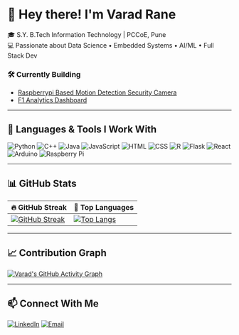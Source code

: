 # 👋 Hey there! I'm Varad Rane

🎓 S.Y. B.Tech Information Technology | PCCoE, Pune  
💻 Passionate about Data Science • Embedded Systems • AI/ML • Full Stack Dev  

### 🛠 Currently Building

- [Raspberrypi Based Motion Detection Security Camera](https://github.com/VaradRane12/Motion-Activated-Security-Camera)
- [F1 Analytics Dashboard](https://github.com/VaradRane12/F1nalyze)

---

## 🔧 Languages & Tools I Work With
![Python](https://img.shields.io/badge/-Python-3776AB?style=flat&logo=python&logoColor=white)
![C++](https://img.shields.io/badge/-C++-00599C?style=flat&logo=c%2B%2B&logoColor=white)
![Java](https://img.shields.io/badge/-Java-007396?style=flat&logo=java&logoColor=white)
![JavaScript](https://img.shields.io/badge/-JavaScript-F7DF1E?style=flat&logo=javascript&logoColor=black)
![HTML](https://img.shields.io/badge/-HTML5-E34F26?style=flat&logo=html5&logoColor=white)
![CSS](https://img.shields.io/badge/-CSS3-1572B6?style=flat&logo=css3&logoColor=white)
![R](https://img.shields.io/badge/-R-276DC3?style=flat&logo=r&logoColor=white)
![Flask](https://img.shields.io/badge/-Flask-000000?style=flat&logo=flask)
![React](https://img.shields.io/badge/-React-61DAFB?style=flat&logo=react&logoColor=black)
![Arduino](https://img.shields.io/badge/-Arduino-00979D?style=flat&logo=arduino&logoColor=white)
![Raspberry Pi](https://img.shields.io/badge/-RaspberryPi-C51A4A?style=flat&logo=raspberrypi&logoColor=white)

---

## 📊 GitHub Stats

| 🔥 GitHub Streak | 🧠 Top Languages |
|------------------|------------------|
| [![GitHub Streak](https://github-readme-streak-stats.herokuapp.com/?user=VaradRane12&theme=tokyonight)](https://git.io/streak-stats) | [![Top Langs](https://github-readme-stats.vercel.app/api/top-langs/?username=VaradRane12&layout=compact&theme=tokyonight)](https://github.com/anuraghazra/github-readme-stats) |

---

## 📈 Contribution Graph
[![Varad's GitHub Activity Graph](https://github-readme-activity-graph.vercel.app/graph?username=VaradRane12&theme=github-compact)](https://github.com/Ashutosh00710/github-readme-activity-graph)

---

## 📫 Connect With Me  
[![LinkedIn](https://img.shields.io/badge/-LinkedIn-0077B5?style=flat&logo=linkedin&logoColor=white)](https://www.linkedin.com/in/varad-rane1244/)
[![Email](https://img.shields.io/badge/-Email-D14836?style=flat&logo=gmail&logoColor=white)](mailto:varadjrane@gmail.com)
